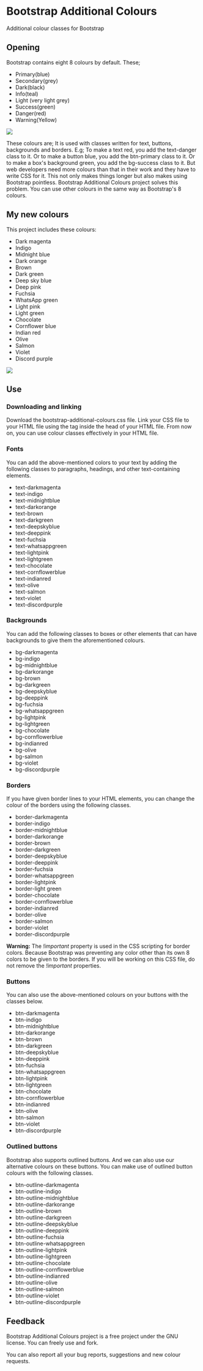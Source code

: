 # Bootstrap Additional Colours
<p>Additional colour classes for Bootstrap</p>
<h2>Opening</h2>
<p>Bootstrap contains eight 8 colours by default. These;</p>
<ul>
  <li>Primary(blue)</li>
  <li>Secondary(grey)</li>
  <li>Dark(black)</li>
  <li>Info(teal)</li>
  <li>Light (very light grey)</li>
  <li>Success(green)</li>
  <li>Danger(red)</li>
  <li>Warning(Yellow)</li>
</ul>
<img src="https://user-images.githubusercontent.com/37022881/158368447-e6160237-1aa7-4b58-b4a7-b7f910d05be1.jpg" />
<p>These colours are; It is used with classes written for text, buttons, backgrounds and borders. E.g; To make a text red, you add the text-danger class to it. Or to make a button blue, you add the btn-primary class to it. Or to make a box's background green, you add the bg-success class to it.
But web developers need more colours than that in their work and they have to write CSS for it. This not only makes things longer but also makes using Bootstrap pointless.
Bootstrap Additional Colours project solves this problem. You can use other colours in the same way as Bootstrap's 8 colours.</p>
<h2>My new colours</h2>
<p>This project includes these colours:</p>
<ul>
  <li>Dark magenta</li>
  <li>Indigo</li>
  <li>Midnight blue</li>
  <li>Dark orange</li>
  <li>Brown</li>
  <li>Dark green</li>
  <li>Deep sky blue</li>
  <li>Deep pink</li>
  <li>Fuchsia</li>
  <li>WhatsApp green</li>
  <li>Light pink</li>
  <li>Light green</li>
  <li>Chocolate</li>
  <li>Cornflower blue</li>
  <li>Indian red</li>
  <li>Olive</li>
  <li>Salmon</li>
  <li>Violet</li>
  <li>Discord purple</li>
</ul>
<img src="https://user-images.githubusercontent.com/37022881/158987026-5b617e35-e934-4807-bbab-bb5f5814237a.jpg" />
<h2>Use</h2>
<h3>Downloading and linking</h3>
<p>Download the bootstrap-additional-colours.css file. Link your CSS file to your HTML file using the <link> tag inside the head of your HTML file. From now on, you can use colour classes effectively in your HTML file.</p>
<h3>Fonts</h3>
<p>You can add the above-mentioned colors to your text by adding the following classes to paragraphs, headings, and other text-containing elements.</p>
<ul>
  <li>text-darkmagenta</li>
  <li>text-indigo</li>
  <li>text-midnightblue</li>
  <li>text-darkorange</li>
  <li>text-brown</li>
  <li>text-darkgreen</li>
  <li>text-deepskyblue</li>
  <li>text-deeppink</li>
  <li>text-fuchsia</li>
  <li>text-whatsappgreen</li>
  <li>text-lightpink</li>
  <li>text-lightgreen</li>
  <li>text-chocolate</li>
  <li>text-cornflowerblue</li>
  <li>text-indianred</li>
  <li>text-olive</li>
  <li>text-salmon</li>
  <li>text-violet</li>
  <li>text-discordpurple</li>
</ul>
<h3>Backgrounds</h3>
<p>You can add the following classes to boxes or other elements that can have backgrounds to give them the aforementioned colours.</p>
<ul>
  <li>bg-darkmagenta</li>
  <li>bg-indigo</li>
  <li>bg-midnightblue</li>
  <li>bg-darkorange</li>
  <li>bg-brown</li>
  <li>bg-darkgreen</li>
  <li>bg-deepskyblue</li>
  <li>bg-deeppink</li>
  <li>bg-fuchsia</li>
  <li>bg-whatsappgreen</li>
  <li>bg-lightpink</li>
  <li>bg-lightgreen</li>
  <li>bg-chocolate</li>
  <li>bg-cornflowerblue</li>
  <li>bg-indianred</li>
  <li>bg-olive</li>
  <li>bg-salmon</li>
  <li>bg-violet</li>
  <li>bg-discordpurple</li>
</ul>
<h3>Borders</h3>
<p>If you have given border lines to your HTML elements, you can change the colour of the borders using the following classes.</p>
<ul>
  <li>border-darkmagenta</li>
  <li>border-indigo</li>
  <li>border-midnightblue</li>
  <li>border-darkorange</li>
  <li>border-brown</li>
  <li>border-darkgreen</li>
  <li>border-deepskyblue</li>
  <li>border-deeppink</li>
  <li>border-fuchsia</li>
  <li>border-whatsappgreen</li>
  <li>border-lightpink</li>
  <li>border-light green</li>
  <li>border-chocolate</li>
  <li>border-cornflowerblue</li>
  <li>border-indianred</li>
  <li>border-olive</li>
  <li>border-salmon</li>
  <li>border-violet</li>
  <li>border-discordpurple</li>
</ul>
<p><b>Warning:</b> The <i>!important</i> property is used in the CSS scripting for border colors. Because Bootstrap was preventing any color other than its own 8 colors to be given to the borders. If you will be working on this CSS file, do not remove the <i>!important</i> properties.</p>
<h3>Buttons</h3>
<p>You can also use the above-mentioned colours on your buttons with the classes below.</p>
<ul>
  <li>btn-darkmagenta</li>
  <li>btn-indigo</li>
  <li>btn-midnightblue</li>
  <li>btn-darkorange</li>
  <li>btn-brown</li>
  <li>btn-darkgreen</li>
  <li>btn-deepskyblue</li>
  <li>btn-deeppink</li>
  <li>btn-fuchsia</li>
  <li>btn-whatsappgreen</li>
  <li>btn-lightpink</li>
  <li>btn-lightgreen</li>
  <li>btn-chocolate</li>
  <li>btn-cornflowerblue</li>
  <li>btn-indianred</li>
  <li>btn-olive</li>
  <li>btn-salmon</li>
  <li>btn-violet</li>
  <li>btn-discordpurple</li>
</ul>
<h3>Outlined buttons</h3>
<p>Bootstrap also supports outlined buttons. And we can also use our alternative colours on these buttons. You can make use of outlined button colours with the following classes.</p>
<ul>
  <li>btn-outline-darkmagenta</li>
  <li>btn-outline-indigo</li>
  <li>btn-outline-midnightblue</li>
  <li>btn-outline-darkorange</li>
  <li>btn-outline-brown</li>
  <li>btn-outline-darkgreen</li>
  <li>btn-outline-deepskyblue</li>
  <li>btn-outline-deeppink</li>
  <li>btn-outline-fuchsia</li>
  <li>btn-outline-whatsappgreen</li>
  <li>btn-outline-lightpink</li>
  <li>btn-outline-lightgreen</li>
  <li>btn-outline-chocolate</li>
  <li>btn-outline-cornflowerblue</li>
  <li>btn-outline-indianred</li>
  <li>btn-outline-olive</li>
  <li>btn-outline-salmon</li>
  <li>btn-outline-violet</li>
  <li>btn-outline-discordpurple</li>
</ul>
<h2>Feedback</h2>
<p>Bootstrap Additional Colours project is a free project under the GNU license. You can freely use and fork.</p>
<p>You can also report all your bug reports, suggestions and new colour requests.</p>
